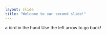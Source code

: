 ```yaml
---
layout: slide
title: "Welcome to our second slide!"
---
```

a bird in the hand
Use the left arrow to go back!
